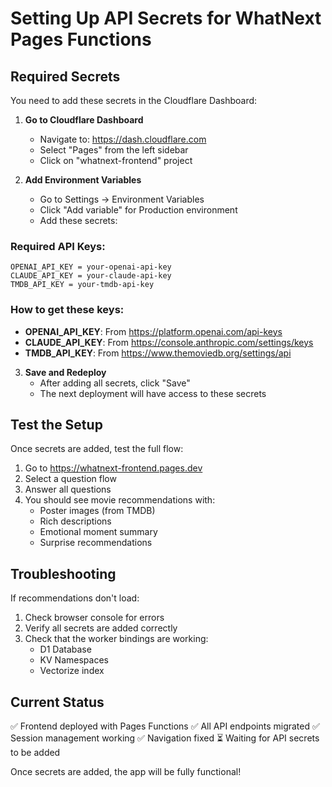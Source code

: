 # Setting Up API Secrets for WhatNext Pages Functions

## Required Secrets

You need to add these secrets in the Cloudflare Dashboard:

1. **Go to Cloudflare Dashboard**
   - Navigate to: https://dash.cloudflare.com
   - Select "Pages" from the left sidebar
   - Click on "whatnext-frontend" project

2. **Add Environment Variables**
   - Go to Settings → Environment Variables
   - Click "Add variable" for Production environment
   - Add these secrets:

### Required API Keys:
```
OPENAI_API_KEY = your-openai-api-key
CLAUDE_API_KEY = your-claude-api-key  
TMDB_API_KEY = your-tmdb-api-key
```

### How to get these keys:
- **OPENAI_API_KEY**: From https://platform.openai.com/api-keys
- **CLAUDE_API_KEY**: From https://console.anthropic.com/settings/keys
- **TMDB_API_KEY**: From https://www.themoviedb.org/settings/api

3. **Save and Redeploy**
   - After adding all secrets, click "Save"
   - The next deployment will have access to these secrets

## Test the Setup

Once secrets are added, test the full flow:

1. Go to https://whatnext-frontend.pages.dev
2. Select a question flow
3. Answer all questions
4. You should see movie recommendations with:
   - Poster images (from TMDB)
   - Rich descriptions
   - Emotional moment summary
   - Surprise recommendations

## Troubleshooting

If recommendations don't load:
1. Check browser console for errors
2. Verify all secrets are added correctly
3. Check that the worker bindings are working:
   - D1 Database
   - KV Namespaces
   - Vectorize index

## Current Status

✅ Frontend deployed with Pages Functions
✅ All API endpoints migrated
✅ Session management working
✅ Navigation fixed
⏳ Waiting for API secrets to be added

Once secrets are added, the app will be fully functional!
